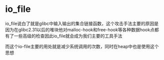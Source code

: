 # io_file

io_file说白了就是glibc中输入输出的集合链接函数，这个攻击手法主要的原因是因为在glibc2.31以后的堆块他对malloc-hook和free-hook等各种数据hook点都有了一些高级的检查因此io_file就会成为我们主要的工具手法

而这个io-file主要的用处就是减少系统调用的次数，同时在heap中也是使用这个思想




